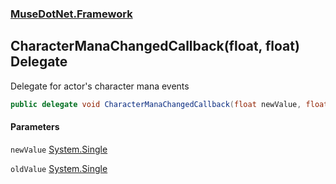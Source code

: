 ### [MuseDotNet.Framework](./MuseDotNet-Framework.md 'MuseDotNet.Framework')
## CharacterManaChangedCallback(float, float) Delegate
Delegate for actor's character mana events  
```csharp
public delegate void CharacterManaChangedCallback(float newValue, float oldValue);
```
#### Parameters
<a name='MuseDotNet-Framework-CharacterManaChangedCallback(float_float)-newValue'></a>
`newValue` [System.Single](https://docs.microsoft.com/en-us/dotnet/api/System.Single 'System.Single')  
  
<a name='MuseDotNet-Framework-CharacterManaChangedCallback(float_float)-oldValue'></a>
`oldValue` [System.Single](https://docs.microsoft.com/en-us/dotnet/api/System.Single 'System.Single')  
  
